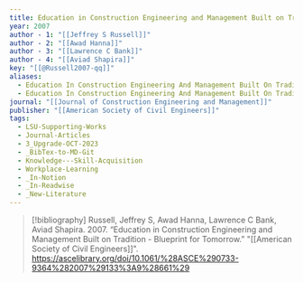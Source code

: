```yaml
---
title: Education in Construction Engineering and Management Built on Tradition -  Blueprint for Tomorrow
year: 2007
author - 1: "[[Jeffrey S Russell]]"
author - 2: "[[Awad Hanna]]"
author - 3: "[[Lawrence C Bank]]"
author - 4: "[[Aviad Shapira]]"
key: "[[@Russell2007-qq]]"
aliases:
  - Education In Construction Engineering And Management Built On Tradition - Blueprint For Tomorrow
  - Education In Construction Engineering And Management Built On Tradition
journal: "[[Journal of Construction Engineering and Management]]"
publisher: "[[American Society of Civil Engineers]]"
tags:
  - LSU-Supporting-Works
  - Journal-Articles
  - 3_Upgrade-OCT-2023
  - _BibTex-to-MD-Git
  - Knowledge---Skill-Acquisition
  - Workplace-Learning
  - _In-Notion
  - _In-Readwise
  - _New-Literature
---
```


> [!bibliography]
> Russell, Jeffrey S, Awad Hanna, Lawrence C Bank, Aviad Shapira. 2007. “Education in Construction Engineering and Management Built on Tradition -  Blueprint for Tomorrow.” "[[American Society of Civil Engineers]]". https://ascelibrary.org/doi/10.1061/%28ASCE%290733-9364%282007%29133%3A9%28661%29
